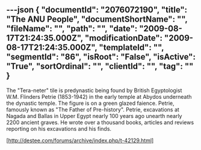 ---json
{
  "documentId": "2076072190",
  "title": "The ANU People",
  "documentShortName": "",
  "fileName": "",
  "path": "",
  "date": "2009-08-17T21:24:35.000Z",
  "modificationDate": "2009-08-17T21:24:35.000Z",
  "templateId": "",
  "segmentId": "86",
  "isRoot": "False",
  "isActive": "True",
  "sortOrdinal": "",
  "clientId": "",
  "tag": ""
}
---

The &quot;Tera-neter&quot; tile is predynastic being found by British Egyptologist W.M. Flinders Petrie (1853-1942) in the early temple at Abydos underneath the dynastic temple. The figure is on a green glazed faience. Petrie, famously known as &quot;The Father of Pre-history&quot;. Petrie, excavations at Nagada and Ballas in Upper Egypt nearly 100 years ago unearth nearly 2200 ancient graves. He wrote over a thousand books, articles and reviews reporting on his excavations and his finds.

[http://destee.com/forums/archive/index.php/t-42129.html]
